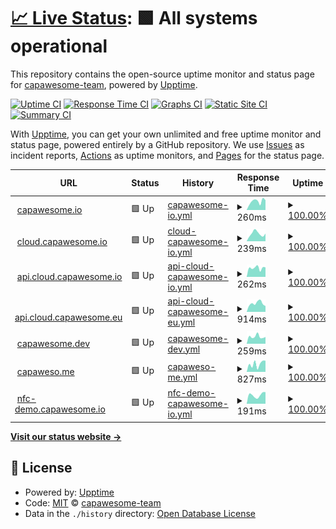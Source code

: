 # [📈 Live Status](https://capawesome-team.github.io/status): <!--live status--> **🟩 All systems operational**

This repository contains the open-source uptime monitor and status page for [capawesome-team](https://capawesome-team.github.io/status), powered by [Upptime](https://github.com/upptime/upptime).

[![Uptime CI](https://github.com/capawesome-team/status/workflows/Uptime%20CI/badge.svg)](https://github.com/capawesome-team/status/actions?query=workflow%3A%22Uptime+CI%22)
[![Response Time CI](https://github.com/capawesome-team/status/workflows/Response%20Time%20CI/badge.svg)](https://github.com/capawesome-team/status/actions?query=workflow%3A%22Response+Time+CI%22)
[![Graphs CI](https://github.com/capawesome-team/status/workflows/Graphs%20CI/badge.svg)](https://github.com/capawesome-team/status/actions?query=workflow%3A%22Graphs+CI%22)
[![Static Site CI](https://github.com/capawesome-team/status/workflows/Static%20Site%20CI/badge.svg)](https://github.com/capawesome-team/status/actions?query=workflow%3A%22Static+Site+CI%22)
[![Summary CI](https://github.com/capawesome-team/status/workflows/Summary%20CI/badge.svg)](https://github.com/capawesome-team/status/actions?query=workflow%3A%22Summary+CI%22)

With [Upptime](https://upptime.js.org), you can get your own unlimited and free uptime monitor and status page, powered entirely by a GitHub repository. We use [Issues](https://github.com/capawesome-team/status/issues) as incident reports, [Actions](https://github.com/capawesome-team/status/actions) as uptime monitors, and [Pages](https://capawesome-team.github.io/status) for the status page.

<!--start: status pages-->
<!-- This summary is generated by Upptime (https://github.com/upptime/upptime) -->
<!-- Do not edit this manually, your changes will be overwritten -->
<!-- prettier-ignore -->
| URL | Status | History | Response Time | Uptime |
| --- | ------ | ------- | ------------- | ------ |
| <img alt="" src="https://icons.duckduckgo.com/ip3/capawesome.io.ico" height="13"> [capawesome.io](https://capawesome.io) | 🟩 Up | [capawesome-io.yml](https://github.com/capawesome-team/status/commits/HEAD/history/capawesome-io.yml) | <details><summary><img alt="Response time graph" src="./graphs/capawesome-io/response-time-week.png" height="20"> 260ms</summary><br><a href="https://status.capawesome.io/history/capawesome-io"><img alt="Response time 224" src="https://img.shields.io/endpoint?url=https%3A%2F%2Fraw.githubusercontent.com%2Fcapawesome-team%2Fstatus%2FHEAD%2Fapi%2Fcapawesome-io%2Fresponse-time.json"></a><br><a href="https://status.capawesome.io/history/capawesome-io"><img alt="24-hour response time 288" src="https://img.shields.io/endpoint?url=https%3A%2F%2Fraw.githubusercontent.com%2Fcapawesome-team%2Fstatus%2FHEAD%2Fapi%2Fcapawesome-io%2Fresponse-time-day.json"></a><br><a href="https://status.capawesome.io/history/capawesome-io"><img alt="7-day response time 260" src="https://img.shields.io/endpoint?url=https%3A%2F%2Fraw.githubusercontent.com%2Fcapawesome-team%2Fstatus%2FHEAD%2Fapi%2Fcapawesome-io%2Fresponse-time-week.json"></a><br><a href="https://status.capawesome.io/history/capawesome-io"><img alt="30-day response time 238" src="https://img.shields.io/endpoint?url=https%3A%2F%2Fraw.githubusercontent.com%2Fcapawesome-team%2Fstatus%2FHEAD%2Fapi%2Fcapawesome-io%2Fresponse-time-month.json"></a><br><a href="https://status.capawesome.io/history/capawesome-io"><img alt="1-year response time 234" src="https://img.shields.io/endpoint?url=https%3A%2F%2Fraw.githubusercontent.com%2Fcapawesome-team%2Fstatus%2FHEAD%2Fapi%2Fcapawesome-io%2Fresponse-time-year.json"></a></details> | <details><summary><a href="https://status.capawesome.io/history/capawesome-io">100.00%</a></summary><a href="https://status.capawesome.io/history/capawesome-io"><img alt="All-time uptime 100.00%" src="https://img.shields.io/endpoint?url=https%3A%2F%2Fraw.githubusercontent.com%2Fcapawesome-team%2Fstatus%2FHEAD%2Fapi%2Fcapawesome-io%2Fuptime.json"></a><br><a href="https://status.capawesome.io/history/capawesome-io"><img alt="24-hour uptime 100.00%" src="https://img.shields.io/endpoint?url=https%3A%2F%2Fraw.githubusercontent.com%2Fcapawesome-team%2Fstatus%2FHEAD%2Fapi%2Fcapawesome-io%2Fuptime-day.json"></a><br><a href="https://status.capawesome.io/history/capawesome-io"><img alt="7-day uptime 100.00%" src="https://img.shields.io/endpoint?url=https%3A%2F%2Fraw.githubusercontent.com%2Fcapawesome-team%2Fstatus%2FHEAD%2Fapi%2Fcapawesome-io%2Fuptime-week.json"></a><br><a href="https://status.capawesome.io/history/capawesome-io"><img alt="30-day uptime 100.00%" src="https://img.shields.io/endpoint?url=https%3A%2F%2Fraw.githubusercontent.com%2Fcapawesome-team%2Fstatus%2FHEAD%2Fapi%2Fcapawesome-io%2Fuptime-month.json"></a><br><a href="https://status.capawesome.io/history/capawesome-io"><img alt="1-year uptime 100.00%" src="https://img.shields.io/endpoint?url=https%3A%2F%2Fraw.githubusercontent.com%2Fcapawesome-team%2Fstatus%2FHEAD%2Fapi%2Fcapawesome-io%2Fuptime-year.json"></a></details>
| <img alt="" src="https://icons.duckduckgo.com/ip3/cloud.capawesome.io.ico" height="13"> [cloud.capawesome.io](https://cloud.capawesome.io) | 🟩 Up | [cloud-capawesome-io.yml](https://github.com/capawesome-team/status/commits/HEAD/history/cloud-capawesome-io.yml) | <details><summary><img alt="Response time graph" src="./graphs/cloud-capawesome-io/response-time-week.png" height="20"> 239ms</summary><br><a href="https://status.capawesome.io/history/cloud-capawesome-io"><img alt="Response time 234" src="https://img.shields.io/endpoint?url=https%3A%2F%2Fraw.githubusercontent.com%2Fcapawesome-team%2Fstatus%2FHEAD%2Fapi%2Fcloud-capawesome-io%2Fresponse-time.json"></a><br><a href="https://status.capawesome.io/history/cloud-capawesome-io"><img alt="24-hour response time 146" src="https://img.shields.io/endpoint?url=https%3A%2F%2Fraw.githubusercontent.com%2Fcapawesome-team%2Fstatus%2FHEAD%2Fapi%2Fcloud-capawesome-io%2Fresponse-time-day.json"></a><br><a href="https://status.capawesome.io/history/cloud-capawesome-io"><img alt="7-day response time 239" src="https://img.shields.io/endpoint?url=https%3A%2F%2Fraw.githubusercontent.com%2Fcapawesome-team%2Fstatus%2FHEAD%2Fapi%2Fcloud-capawesome-io%2Fresponse-time-week.json"></a><br><a href="https://status.capawesome.io/history/cloud-capawesome-io"><img alt="30-day response time 212" src="https://img.shields.io/endpoint?url=https%3A%2F%2Fraw.githubusercontent.com%2Fcapawesome-team%2Fstatus%2FHEAD%2Fapi%2Fcloud-capawesome-io%2Fresponse-time-month.json"></a><br><a href="https://status.capawesome.io/history/cloud-capawesome-io"><img alt="1-year response time 234" src="https://img.shields.io/endpoint?url=https%3A%2F%2Fraw.githubusercontent.com%2Fcapawesome-team%2Fstatus%2FHEAD%2Fapi%2Fcloud-capawesome-io%2Fresponse-time-year.json"></a></details> | <details><summary><a href="https://status.capawesome.io/history/cloud-capawesome-io">100.00%</a></summary><a href="https://status.capawesome.io/history/cloud-capawesome-io"><img alt="All-time uptime 100.00%" src="https://img.shields.io/endpoint?url=https%3A%2F%2Fraw.githubusercontent.com%2Fcapawesome-team%2Fstatus%2FHEAD%2Fapi%2Fcloud-capawesome-io%2Fuptime.json"></a><br><a href="https://status.capawesome.io/history/cloud-capawesome-io"><img alt="24-hour uptime 100.00%" src="https://img.shields.io/endpoint?url=https%3A%2F%2Fraw.githubusercontent.com%2Fcapawesome-team%2Fstatus%2FHEAD%2Fapi%2Fcloud-capawesome-io%2Fuptime-day.json"></a><br><a href="https://status.capawesome.io/history/cloud-capawesome-io"><img alt="7-day uptime 100.00%" src="https://img.shields.io/endpoint?url=https%3A%2F%2Fraw.githubusercontent.com%2Fcapawesome-team%2Fstatus%2FHEAD%2Fapi%2Fcloud-capawesome-io%2Fuptime-week.json"></a><br><a href="https://status.capawesome.io/history/cloud-capawesome-io"><img alt="30-day uptime 100.00%" src="https://img.shields.io/endpoint?url=https%3A%2F%2Fraw.githubusercontent.com%2Fcapawesome-team%2Fstatus%2FHEAD%2Fapi%2Fcloud-capawesome-io%2Fuptime-month.json"></a><br><a href="https://status.capawesome.io/history/cloud-capawesome-io"><img alt="1-year uptime 100.00%" src="https://img.shields.io/endpoint?url=https%3A%2F%2Fraw.githubusercontent.com%2Fcapawesome-team%2Fstatus%2FHEAD%2Fapi%2Fcloud-capawesome-io%2Fuptime-year.json"></a></details>
| <img alt="" src="https://icons.duckduckgo.com/ip3/api.cloud.capawesome.io.ico" height="13"> [api.cloud.capawesome.io](https://api.cloud.capawesome.io) | 🟩 Up | [api-cloud-capawesome-io.yml](https://github.com/capawesome-team/status/commits/HEAD/history/api-cloud-capawesome-io.yml) | <details><summary><img alt="Response time graph" src="./graphs/api-cloud-capawesome-io/response-time-week.png" height="20"> 262ms</summary><br><a href="https://status.capawesome.io/history/api-cloud-capawesome-io"><img alt="Response time 267" src="https://img.shields.io/endpoint?url=https%3A%2F%2Fraw.githubusercontent.com%2Fcapawesome-team%2Fstatus%2FHEAD%2Fapi%2Fapi-cloud-capawesome-io%2Fresponse-time.json"></a><br><a href="https://status.capawesome.io/history/api-cloud-capawesome-io"><img alt="24-hour response time 152" src="https://img.shields.io/endpoint?url=https%3A%2F%2Fraw.githubusercontent.com%2Fcapawesome-team%2Fstatus%2FHEAD%2Fapi%2Fapi-cloud-capawesome-io%2Fresponse-time-day.json"></a><br><a href="https://status.capawesome.io/history/api-cloud-capawesome-io"><img alt="7-day response time 262" src="https://img.shields.io/endpoint?url=https%3A%2F%2Fraw.githubusercontent.com%2Fcapawesome-team%2Fstatus%2FHEAD%2Fapi%2Fapi-cloud-capawesome-io%2Fresponse-time-week.json"></a><br><a href="https://status.capawesome.io/history/api-cloud-capawesome-io"><img alt="30-day response time 230" src="https://img.shields.io/endpoint?url=https%3A%2F%2Fraw.githubusercontent.com%2Fcapawesome-team%2Fstatus%2FHEAD%2Fapi%2Fapi-cloud-capawesome-io%2Fresponse-time-month.json"></a><br><a href="https://status.capawesome.io/history/api-cloud-capawesome-io"><img alt="1-year response time 267" src="https://img.shields.io/endpoint?url=https%3A%2F%2Fraw.githubusercontent.com%2Fcapawesome-team%2Fstatus%2FHEAD%2Fapi%2Fapi-cloud-capawesome-io%2Fresponse-time-year.json"></a></details> | <details><summary><a href="https://status.capawesome.io/history/api-cloud-capawesome-io">100.00%</a></summary><a href="https://status.capawesome.io/history/api-cloud-capawesome-io"><img alt="All-time uptime 100.00%" src="https://img.shields.io/endpoint?url=https%3A%2F%2Fraw.githubusercontent.com%2Fcapawesome-team%2Fstatus%2FHEAD%2Fapi%2Fapi-cloud-capawesome-io%2Fuptime.json"></a><br><a href="https://status.capawesome.io/history/api-cloud-capawesome-io"><img alt="24-hour uptime 100.00%" src="https://img.shields.io/endpoint?url=https%3A%2F%2Fraw.githubusercontent.com%2Fcapawesome-team%2Fstatus%2FHEAD%2Fapi%2Fapi-cloud-capawesome-io%2Fuptime-day.json"></a><br><a href="https://status.capawesome.io/history/api-cloud-capawesome-io"><img alt="7-day uptime 100.00%" src="https://img.shields.io/endpoint?url=https%3A%2F%2Fraw.githubusercontent.com%2Fcapawesome-team%2Fstatus%2FHEAD%2Fapi%2Fapi-cloud-capawesome-io%2Fuptime-week.json"></a><br><a href="https://status.capawesome.io/history/api-cloud-capawesome-io"><img alt="30-day uptime 100.00%" src="https://img.shields.io/endpoint?url=https%3A%2F%2Fraw.githubusercontent.com%2Fcapawesome-team%2Fstatus%2FHEAD%2Fapi%2Fapi-cloud-capawesome-io%2Fuptime-month.json"></a><br><a href="https://status.capawesome.io/history/api-cloud-capawesome-io"><img alt="1-year uptime 100.00%" src="https://img.shields.io/endpoint?url=https%3A%2F%2Fraw.githubusercontent.com%2Fcapawesome-team%2Fstatus%2FHEAD%2Fapi%2Fapi-cloud-capawesome-io%2Fuptime-year.json"></a></details>
| <img alt="" src="https://icons.duckduckgo.com/ip3/api.cloud.capawesome.eu.ico" height="13"> [api.cloud.capawesome.eu](https://api.cloud.capawesome.eu) | 🟩 Up | [api-cloud-capawesome-eu.yml](https://github.com/capawesome-team/status/commits/HEAD/history/api-cloud-capawesome-eu.yml) | <details><summary><img alt="Response time graph" src="./graphs/api-cloud-capawesome-eu/response-time-week.png" height="20"> 914ms</summary><br><a href="https://status.capawesome.io/history/api-cloud-capawesome-eu"><img alt="Response time 1190" src="https://img.shields.io/endpoint?url=https%3A%2F%2Fraw.githubusercontent.com%2Fcapawesome-team%2Fstatus%2FHEAD%2Fapi%2Fapi-cloud-capawesome-eu%2Fresponse-time.json"></a><br><a href="https://status.capawesome.io/history/api-cloud-capawesome-eu"><img alt="24-hour response time 654" src="https://img.shields.io/endpoint?url=https%3A%2F%2Fraw.githubusercontent.com%2Fcapawesome-team%2Fstatus%2FHEAD%2Fapi%2Fapi-cloud-capawesome-eu%2Fresponse-time-day.json"></a><br><a href="https://status.capawesome.io/history/api-cloud-capawesome-eu"><img alt="7-day response time 914" src="https://img.shields.io/endpoint?url=https%3A%2F%2Fraw.githubusercontent.com%2Fcapawesome-team%2Fstatus%2FHEAD%2Fapi%2Fapi-cloud-capawesome-eu%2Fresponse-time-week.json"></a><br><a href="https://status.capawesome.io/history/api-cloud-capawesome-eu"><img alt="30-day response time 827" src="https://img.shields.io/endpoint?url=https%3A%2F%2Fraw.githubusercontent.com%2Fcapawesome-team%2Fstatus%2FHEAD%2Fapi%2Fapi-cloud-capawesome-eu%2Fresponse-time-month.json"></a><br><a href="https://status.capawesome.io/history/api-cloud-capawesome-eu"><img alt="1-year response time 1190" src="https://img.shields.io/endpoint?url=https%3A%2F%2Fraw.githubusercontent.com%2Fcapawesome-team%2Fstatus%2FHEAD%2Fapi%2Fapi-cloud-capawesome-eu%2Fresponse-time-year.json"></a></details> | <details><summary><a href="https://status.capawesome.io/history/api-cloud-capawesome-eu">100.00%</a></summary><a href="https://status.capawesome.io/history/api-cloud-capawesome-eu"><img alt="All-time uptime 99.90%" src="https://img.shields.io/endpoint?url=https%3A%2F%2Fraw.githubusercontent.com%2Fcapawesome-team%2Fstatus%2FHEAD%2Fapi%2Fapi-cloud-capawesome-eu%2Fuptime.json"></a><br><a href="https://status.capawesome.io/history/api-cloud-capawesome-eu"><img alt="24-hour uptime 100.00%" src="https://img.shields.io/endpoint?url=https%3A%2F%2Fraw.githubusercontent.com%2Fcapawesome-team%2Fstatus%2FHEAD%2Fapi%2Fapi-cloud-capawesome-eu%2Fuptime-day.json"></a><br><a href="https://status.capawesome.io/history/api-cloud-capawesome-eu"><img alt="7-day uptime 100.00%" src="https://img.shields.io/endpoint?url=https%3A%2F%2Fraw.githubusercontent.com%2Fcapawesome-team%2Fstatus%2FHEAD%2Fapi%2Fapi-cloud-capawesome-eu%2Fuptime-week.json"></a><br><a href="https://status.capawesome.io/history/api-cloud-capawesome-eu"><img alt="30-day uptime 100.00%" src="https://img.shields.io/endpoint?url=https%3A%2F%2Fraw.githubusercontent.com%2Fcapawesome-team%2Fstatus%2FHEAD%2Fapi%2Fapi-cloud-capawesome-eu%2Fuptime-month.json"></a><br><a href="https://status.capawesome.io/history/api-cloud-capawesome-eu"><img alt="1-year uptime 99.90%" src="https://img.shields.io/endpoint?url=https%3A%2F%2Fraw.githubusercontent.com%2Fcapawesome-team%2Fstatus%2FHEAD%2Fapi%2Fapi-cloud-capawesome-eu%2Fuptime-year.json"></a></details>
| <img alt="" src="https://icons.duckduckgo.com/ip3/capawesome.dev.ico" height="13"> [capawesome.dev](https://capawesome.dev) | 🟩 Up | [capawesome-dev.yml](https://github.com/capawesome-team/status/commits/HEAD/history/capawesome-dev.yml) | <details><summary><img alt="Response time graph" src="./graphs/capawesome-dev/response-time-week.png" height="20"> 259ms</summary><br><a href="https://status.capawesome.io/history/capawesome-dev"><img alt="Response time 246" src="https://img.shields.io/endpoint?url=https%3A%2F%2Fraw.githubusercontent.com%2Fcapawesome-team%2Fstatus%2FHEAD%2Fapi%2Fcapawesome-dev%2Fresponse-time.json"></a><br><a href="https://status.capawesome.io/history/capawesome-dev"><img alt="24-hour response time 342" src="https://img.shields.io/endpoint?url=https%3A%2F%2Fraw.githubusercontent.com%2Fcapawesome-team%2Fstatus%2FHEAD%2Fapi%2Fcapawesome-dev%2Fresponse-time-day.json"></a><br><a href="https://status.capawesome.io/history/capawesome-dev"><img alt="7-day response time 259" src="https://img.shields.io/endpoint?url=https%3A%2F%2Fraw.githubusercontent.com%2Fcapawesome-team%2Fstatus%2FHEAD%2Fapi%2Fcapawesome-dev%2Fresponse-time-week.json"></a><br><a href="https://status.capawesome.io/history/capawesome-dev"><img alt="30-day response time 238" src="https://img.shields.io/endpoint?url=https%3A%2F%2Fraw.githubusercontent.com%2Fcapawesome-team%2Fstatus%2FHEAD%2Fapi%2Fcapawesome-dev%2Fresponse-time-month.json"></a><br><a href="https://status.capawesome.io/history/capawesome-dev"><img alt="1-year response time 246" src="https://img.shields.io/endpoint?url=https%3A%2F%2Fraw.githubusercontent.com%2Fcapawesome-team%2Fstatus%2FHEAD%2Fapi%2Fcapawesome-dev%2Fresponse-time-year.json"></a></details> | <details><summary><a href="https://status.capawesome.io/history/capawesome-dev">100.00%</a></summary><a href="https://status.capawesome.io/history/capawesome-dev"><img alt="All-time uptime 100.00%" src="https://img.shields.io/endpoint?url=https%3A%2F%2Fraw.githubusercontent.com%2Fcapawesome-team%2Fstatus%2FHEAD%2Fapi%2Fcapawesome-dev%2Fuptime.json"></a><br><a href="https://status.capawesome.io/history/capawesome-dev"><img alt="24-hour uptime 100.00%" src="https://img.shields.io/endpoint?url=https%3A%2F%2Fraw.githubusercontent.com%2Fcapawesome-team%2Fstatus%2FHEAD%2Fapi%2Fcapawesome-dev%2Fuptime-day.json"></a><br><a href="https://status.capawesome.io/history/capawesome-dev"><img alt="7-day uptime 100.00%" src="https://img.shields.io/endpoint?url=https%3A%2F%2Fraw.githubusercontent.com%2Fcapawesome-team%2Fstatus%2FHEAD%2Fapi%2Fcapawesome-dev%2Fuptime-week.json"></a><br><a href="https://status.capawesome.io/history/capawesome-dev"><img alt="30-day uptime 100.00%" src="https://img.shields.io/endpoint?url=https%3A%2F%2Fraw.githubusercontent.com%2Fcapawesome-team%2Fstatus%2FHEAD%2Fapi%2Fcapawesome-dev%2Fuptime-month.json"></a><br><a href="https://status.capawesome.io/history/capawesome-dev"><img alt="1-year uptime 100.00%" src="https://img.shields.io/endpoint?url=https%3A%2F%2Fraw.githubusercontent.com%2Fcapawesome-team%2Fstatus%2FHEAD%2Fapi%2Fcapawesome-dev%2Fuptime-year.json"></a></details>
| <img alt="" src="https://icons.duckduckgo.com/ip3/capaweso.me.ico" height="13"> [capaweso.me](https://capaweso.me) | 🟩 Up | [capaweso-me.yml](https://github.com/capawesome-team/status/commits/HEAD/history/capaweso-me.yml) | <details><summary><img alt="Response time graph" src="./graphs/capaweso-me/response-time-week.png" height="20"> 827ms</summary><br><a href="https://status.capawesome.io/history/capaweso-me"><img alt="Response time 435" src="https://img.shields.io/endpoint?url=https%3A%2F%2Fraw.githubusercontent.com%2Fcapawesome-team%2Fstatus%2FHEAD%2Fapi%2Fcapaweso-me%2Fresponse-time.json"></a><br><a href="https://status.capawesome.io/history/capaweso-me"><img alt="24-hour response time 1204" src="https://img.shields.io/endpoint?url=https%3A%2F%2Fraw.githubusercontent.com%2Fcapawesome-team%2Fstatus%2FHEAD%2Fapi%2Fcapaweso-me%2Fresponse-time-day.json"></a><br><a href="https://status.capawesome.io/history/capaweso-me"><img alt="7-day response time 827" src="https://img.shields.io/endpoint?url=https%3A%2F%2Fraw.githubusercontent.com%2Fcapawesome-team%2Fstatus%2FHEAD%2Fapi%2Fcapaweso-me%2Fresponse-time-week.json"></a><br><a href="https://status.capawesome.io/history/capaweso-me"><img alt="30-day response time 681" src="https://img.shields.io/endpoint?url=https%3A%2F%2Fraw.githubusercontent.com%2Fcapawesome-team%2Fstatus%2FHEAD%2Fapi%2Fcapaweso-me%2Fresponse-time-month.json"></a><br><a href="https://status.capawesome.io/history/capaweso-me"><img alt="1-year response time 435" src="https://img.shields.io/endpoint?url=https%3A%2F%2Fraw.githubusercontent.com%2Fcapawesome-team%2Fstatus%2FHEAD%2Fapi%2Fcapaweso-me%2Fresponse-time-year.json"></a></details> | <details><summary><a href="https://status.capawesome.io/history/capaweso-me">100.00%</a></summary><a href="https://status.capawesome.io/history/capaweso-me"><img alt="All-time uptime 100.00%" src="https://img.shields.io/endpoint?url=https%3A%2F%2Fraw.githubusercontent.com%2Fcapawesome-team%2Fstatus%2FHEAD%2Fapi%2Fcapaweso-me%2Fuptime.json"></a><br><a href="https://status.capawesome.io/history/capaweso-me"><img alt="24-hour uptime 100.00%" src="https://img.shields.io/endpoint?url=https%3A%2F%2Fraw.githubusercontent.com%2Fcapawesome-team%2Fstatus%2FHEAD%2Fapi%2Fcapaweso-me%2Fuptime-day.json"></a><br><a href="https://status.capawesome.io/history/capaweso-me"><img alt="7-day uptime 100.00%" src="https://img.shields.io/endpoint?url=https%3A%2F%2Fraw.githubusercontent.com%2Fcapawesome-team%2Fstatus%2FHEAD%2Fapi%2Fcapaweso-me%2Fuptime-week.json"></a><br><a href="https://status.capawesome.io/history/capaweso-me"><img alt="30-day uptime 100.00%" src="https://img.shields.io/endpoint?url=https%3A%2F%2Fraw.githubusercontent.com%2Fcapawesome-team%2Fstatus%2FHEAD%2Fapi%2Fcapaweso-me%2Fuptime-month.json"></a><br><a href="https://status.capawesome.io/history/capaweso-me"><img alt="1-year uptime 100.00%" src="https://img.shields.io/endpoint?url=https%3A%2F%2Fraw.githubusercontent.com%2Fcapawesome-team%2Fstatus%2FHEAD%2Fapi%2Fcapaweso-me%2Fuptime-year.json"></a></details>
| <img alt="" src="https://icons.duckduckgo.com/ip3/nfc-demo.capawesome.io.ico" height="13"> [nfc-demo.capawesome.io](https://nfc-demo.capawesome.io) | 🟩 Up | [nfc-demo-capawesome-io.yml](https://github.com/capawesome-team/status/commits/HEAD/history/nfc-demo-capawesome-io.yml) | <details><summary><img alt="Response time graph" src="./graphs/nfc-demo-capawesome-io/response-time-week.png" height="20"> 191ms</summary><br><a href="https://status.capawesome.io/history/nfc-demo-capawesome-io"><img alt="Response time 246" src="https://img.shields.io/endpoint?url=https%3A%2F%2Fraw.githubusercontent.com%2Fcapawesome-team%2Fstatus%2FHEAD%2Fapi%2Fnfc-demo-capawesome-io%2Fresponse-time.json"></a><br><a href="https://status.capawesome.io/history/nfc-demo-capawesome-io"><img alt="24-hour response time 118" src="https://img.shields.io/endpoint?url=https%3A%2F%2Fraw.githubusercontent.com%2Fcapawesome-team%2Fstatus%2FHEAD%2Fapi%2Fnfc-demo-capawesome-io%2Fresponse-time-day.json"></a><br><a href="https://status.capawesome.io/history/nfc-demo-capawesome-io"><img alt="7-day response time 191" src="https://img.shields.io/endpoint?url=https%3A%2F%2Fraw.githubusercontent.com%2Fcapawesome-team%2Fstatus%2FHEAD%2Fapi%2Fnfc-demo-capawesome-io%2Fresponse-time-week.json"></a><br><a href="https://status.capawesome.io/history/nfc-demo-capawesome-io"><img alt="30-day response time 219" src="https://img.shields.io/endpoint?url=https%3A%2F%2Fraw.githubusercontent.com%2Fcapawesome-team%2Fstatus%2FHEAD%2Fapi%2Fnfc-demo-capawesome-io%2Fresponse-time-month.json"></a><br><a href="https://status.capawesome.io/history/nfc-demo-capawesome-io"><img alt="1-year response time 204" src="https://img.shields.io/endpoint?url=https%3A%2F%2Fraw.githubusercontent.com%2Fcapawesome-team%2Fstatus%2FHEAD%2Fapi%2Fnfc-demo-capawesome-io%2Fresponse-time-year.json"></a></details> | <details><summary><a href="https://status.capawesome.io/history/nfc-demo-capawesome-io">100.00%</a></summary><a href="https://status.capawesome.io/history/nfc-demo-capawesome-io"><img alt="All-time uptime 99.98%" src="https://img.shields.io/endpoint?url=https%3A%2F%2Fraw.githubusercontent.com%2Fcapawesome-team%2Fstatus%2FHEAD%2Fapi%2Fnfc-demo-capawesome-io%2Fuptime.json"></a><br><a href="https://status.capawesome.io/history/nfc-demo-capawesome-io"><img alt="24-hour uptime 100.00%" src="https://img.shields.io/endpoint?url=https%3A%2F%2Fraw.githubusercontent.com%2Fcapawesome-team%2Fstatus%2FHEAD%2Fapi%2Fnfc-demo-capawesome-io%2Fuptime-day.json"></a><br><a href="https://status.capawesome.io/history/nfc-demo-capawesome-io"><img alt="7-day uptime 100.00%" src="https://img.shields.io/endpoint?url=https%3A%2F%2Fraw.githubusercontent.com%2Fcapawesome-team%2Fstatus%2FHEAD%2Fapi%2Fnfc-demo-capawesome-io%2Fuptime-week.json"></a><br><a href="https://status.capawesome.io/history/nfc-demo-capawesome-io"><img alt="30-day uptime 100.00%" src="https://img.shields.io/endpoint?url=https%3A%2F%2Fraw.githubusercontent.com%2Fcapawesome-team%2Fstatus%2FHEAD%2Fapi%2Fnfc-demo-capawesome-io%2Fuptime-month.json"></a><br><a href="https://status.capawesome.io/history/nfc-demo-capawesome-io"><img alt="1-year uptime 99.95%" src="https://img.shields.io/endpoint?url=https%3A%2F%2Fraw.githubusercontent.com%2Fcapawesome-team%2Fstatus%2FHEAD%2Fapi%2Fnfc-demo-capawesome-io%2Fuptime-year.json"></a></details>

<!--end: status pages-->

[**Visit our status website →**](https://capawesome-team.github.io/status)

## 📄 License

- Powered by: [Upptime](https://github.com/upptime/upptime)
- Code: [MIT](./LICENSE) © [capawesome-team](https://capawesome-team.github.io/status)
- Data in the `./history` directory: [Open Database License](https://opendatacommons.org/licenses/odbl/1-0/)
